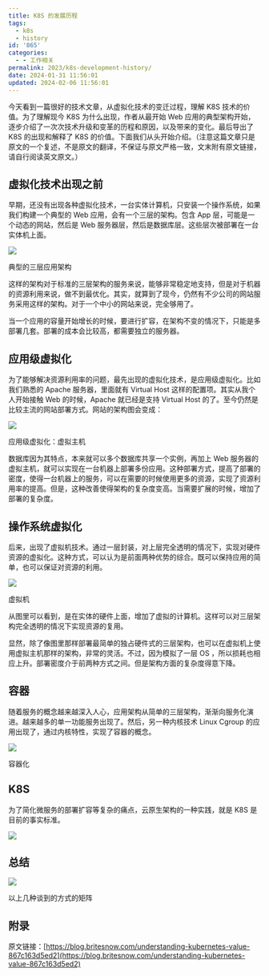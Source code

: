 ```yaml
---
title: K8S 的发展历程
tags:
  - k8s
  - history
id: '865'
categories:
  - - 工作相关
permalink: 2023/k8s-development-history/
date: 2024-01-31 11:56:01
updated: 2024-02-06 11:56:01
---
```

今天看到一篇很好的技术文章，从虚拟化技术的变迁过程，理解 K8S 技术的价值。为了理解现今 K8S 为什么出现，作者从最开始 Web 应用的典型架构开始，逐步介绍了一次次技术升级和变革的历程和原因，以及带来的变化。最后导出了 K8S 的出现和解释了 K8S 的价值。下面我们从头开始介绍。（注意这篇文章只是原文的一个复述，不是原文的翻译，不保证与原文严格一致，文末附有原文链接，请自行阅读英文原文。）

<!--more-->

## 虚拟化技术出现之前

早期，还没有出现各种虚拟化技术，一台实体计算机，只安装一个操作系统，如果我们构建一个典型的 Web 应用，会有一个三层的架构。包含 App 层，可能是一个动态的网站，然后是 Web 服务器层，然后是数据库层。这些层次被部署在一台实体机上面。

![](https://archive.charlestang.org/wp-content/uploads/2019/09/1_单体应用实体服务器.png)

典型的三层应用架构

这样的架构对于标准的三层架构的服务来说，能够非常稳定地支持，但是对于机器的资源利用来说，做不到最优化。其实，就算到了现今，仍然有不少公司的网站服务采用这样的架构。对于一个中小的网站来说，完全够用了。

当一个应用的容量开始增长的时候，要进行扩容，在架构不变的情况下，只能是多部署几套。部署的成本会比较高，都需要独立的服务器。

## 应用级虚拟化

为了能够解决资源利用率的问题，最先出现的虚拟化技术，是应用级虚拟化。比如我们熟悉的 Apache 服务器，里面就有 Virtual Host 这样的配置项。其实从我个人开始接触 Web 的时候，Apache 就已经是支持 Virtual Host 的了。至今仍然是比较主流的网站部署方式。网站的架构图会变成：

![](https://archive.charlestang.org/wp-content/uploads/2019/09/1_单体应用虚拟主机.png)

应用级虚拟化：虚拟主机

数据库因为其特点，本来就可以多个数据库共享一个实例，再加上 Web 服务器的虚拟主机，就可以实现在一台机器上部署多份应用。这种部署方式，提高了部署的密度，使得一台机器上的服务，可以在需要的时候使用更多的资源，实现了资源利用率的提高。但是，这种改善使得架构的复杂度变高。当需要扩展的时候，增加了部署的复杂度。

## 操作系统虚拟化

后来，出现了虚拟机技术。通过一层封装，对上层完全透明的情况下，实现对硬件资源的虚拟化。这种方式，可以认为是前面两种优势的综合。既可以保持应用的简单，也可以保证对资源的利用。

![](https://archive.charlestang.org/wp-content/uploads/2019/09/1_单体应用虚拟机.png)

虚拟机

从图里可以看到，是在实体的硬件上面，增加了虚拟的计算机。这样可以对三层架构完全透明的情况下实现资源的复用。

显然，除了像图里那样部署最简单的独占硬件式的三层架构，也可以在虚拟机上使用虚拟主机那样的架构，非常的灵活。不过，因为模拟了一层 OS ，所以损耗也相应上升。部署密度介于前两种方式之间。但是架构方面的复杂度得意下降。

## 容器

随着服务的概念越来越深入人心，应用架构从简单的三层架构，渐渐向服务化演进。越来越多的单一功能服务出现了。然后，另一种内核技术 Linux Cgroup 的应用出现了，通过内核特性，实现了容器的概念。

![](https://archive.charlestang.org/wp-content/uploads/2019/09/1_容器化.png)

容器化

## K8S

为了简化微服务的部署扩容等复杂的痛点，云原生架构的一种实践，就是 K8S 是目前的事实标准。

![](https://archive.charlestang.org/wp-content/uploads/2019/09/1_k8s.png)

## 总结

![](https://archive.charlestang.org/wp-content/uploads/2019/09/1_特性矩阵.png)

以上几种谈到的方式的矩阵

## 附录

原文链接：[https://blog.britesnow.com/understanding-kubernetes-value-867c163d5ed2](https://blog.britesnow.com/understanding-kubernetes-value-867c163d5ed2)
